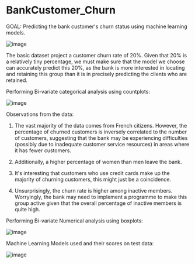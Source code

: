 # BankCustomer_Churn
GOAL:  Predicting the bank customer's churn status using machine learning models.

![image](https://user-images.githubusercontent.com/107737679/189734204-efffe43a-7b4c-4b11-91cc-f6343ce4e3e6.png)


The basic dataset  project a customer churn rate of 20%.
Given that 20% is a relatively tiny percentage, we must make sure that the model we choose
can accurately predict this 20%, as the bank is more interested in locating and retaining 
this group than it is in precisely predicting the clients who are retained.

Performing Bi-variate categorical analysis using countplots:

![image](https://user-images.githubusercontent.com/107737679/189735660-cfc67cb1-177b-45a9-93d4-c605897821e7.png)


Observations from the data:
1. The vast majority of the data comes from French citizens. 
However, the percentage of churned customers is inversely correlated to the number of customers,
suggesting that the bank may be experiencing difficulties (possibly due to inadequate customer service resources)
in areas where it has fewer customers.

2. Additionally, a higher percentage of women than men leave the bank.

3. It's interesting that customers who use credit cards make up the majority of churning customers, this might just be a coincidence.

4. Unsurprisingly, the churn rate is higher among inactive members. 
Worryingly, the bank may need to implement a programme to make this group active 
given that the overall percentage of inactive members is quite high.

Performing Bi-variate Numerical analysis using boxplots:

![image](https://user-images.githubusercontent.com/107737679/189735196-a0befbc7-2578-4f64-a980-311c1a9bfc05.png)


Machine Learning Models used and their scores on test data:

![image](https://user-images.githubusercontent.com/107737679/189757001-8d48ae89-3aec-4071-962c-f8e48da1a408.png)







